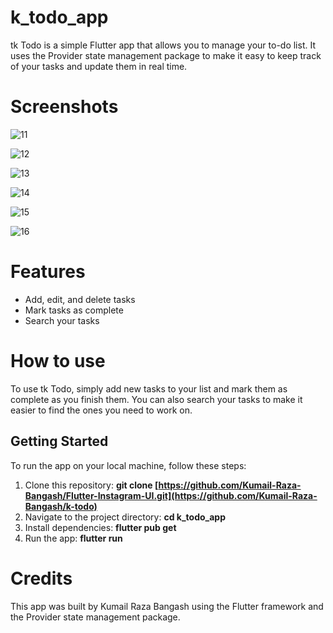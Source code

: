 # k_todo_app
tk Todo is a simple Flutter app that allows you to manage your to-do list. It uses the Provider state management package to make it easy to keep track of your tasks and update them in real time.


# Screenshots

![11](https://github.com/Kumail-Raza-Bangash/k-todo/assets/60749099/b158eecd-3011-4cd1-b655-f1a1cc894b25)

![12](https://github.com/Kumail-Raza-Bangash/k-todo/assets/60749099/5d3bf0ed-cfbf-40de-b5a4-8c2be54e4ab1)

![13](https://github.com/Kumail-Raza-Bangash/k-todo/assets/60749099/7600c149-a29a-4b2a-bcd7-e6c2c6a49b74)

![14](https://github.com/Kumail-Raza-Bangash/k-todo/assets/60749099/b9463073-0b79-43fa-9834-01b234f72efc)

![15](https://github.com/Kumail-Raza-Bangash/k-todo/assets/60749099/90ee47d0-c24a-44e5-abee-eee36f08ce92)

![16](https://github.com/Kumail-Raza-Bangash/k-todo/assets/60749099/b0435751-4c6d-4168-87ea-d6b6307206c0)



# Features
- Add, edit, and delete tasks
- Mark tasks as complete
- Search your tasks


# How to use
To use tk Todo, simply add new tasks to your list and mark them as complete as you finish them. You can also search your tasks to make it easier to find the ones you need to work on.


## Getting Started
To run the app on your local machine, follow these steps:

1. Clone this repository: **git clone [https://github.com/Kumail-Raza-Bangash/Flutter-Instagram-UI.git](https://github.com/Kumail-Raza-Bangash/k-todo)**
2. Navigate to the project directory: **cd k_todo_app**
3. Install dependencies: **flutter pub get**
4. Run the app: **flutter run**

# Credits
This app was built by Kumail Raza Bangash using the Flutter framework and the Provider state management package.
